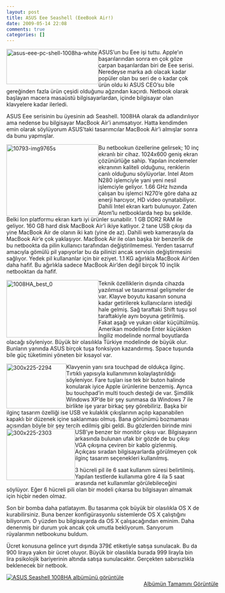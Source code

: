 ```yaml
---
layout: post
title: ASUS Eee Seashell (EeeBook Air!)
date: 2009-05-14 22:08
comments: true
categories: []
---
```

<p><img style="border-bottom: 0px; border-left: 0px; display: inline; margin-left: 0px; border-top: 0px; margin-right: 0px; border-right: 0px" title="asus-eee-pc-shell-1008ha-white" border="0" alt="asus-eee-pc-shell-1008ha-white" align="left" src="http://onurbaykal.com.tr/wp-content/uploads/2009/05/asuseeepcshell1008hawhite.jpg" width="240" height="92" /> ASUS’un bu Eee işi tuttu. Apple’ın başarılarından sonra en çok göze çarpan başarılardan biri de Eee serisi. Neredeyse marka adı olacak kadar popüler olan bu seri de o kadar çok ürün oldu ki ASUS CEO’su bile gereğinden fazla ürün çeşidi olduğunu ağzından kaçırdı. Netbook olarak başlayan macera masaüstü bilgisayarlardan, içinde bilgisayar olan klavyelere kadar ilerledi.</p> <!--more-->  <p>ASUS Eee serisinin bu üyesinin adı Seashell. 1008HA olarak da adlandırılıyor ama nedense bu bilgisayar MacBook Air’i anımsatıyor. Hatta kendimden emin olarak söylüyorum ASUS’taki tasarımcılar MacBook Air’i almışlar sonra da bunu yapmışlar. </p>  <p><img style="border-bottom: 0px; border-left: 0px; display: inline; margin-left: 0px; border-top: 0px; margin-right: 0px; border-right: 0px" title="10793-img9765s" border="0" alt="10793-img9765s" align="left" src="http://onurbaykal.com.tr/wp-content/uploads/2009/05/10793img9765s.jpg" width="240" height="187" /> Bu netbookun özellerine gelirsek; 10 inç ekranlı bir cihaz. 1024x600 geniş ekran çözünürlüğe sahip. Yapılan incelemeler ekranının kaliteli olduğunu, renklerin canlı olduğunu söylüyorlar. Intel Atom N280 işlemciyle yani yeni nesil işlemciyle geliyor. 1.66 GHz hızında çalışan bu işlemci N270’e göre daha az enerji harcıyor, HD video oynatabiliyor. Dahili Intel ekran kartı bulunuyor. Zaten Atom’lu netbooklarda hep bu şekilde. Belki Ion platformu ekran kartı iyi ürünler sunabilir. 1 GB DDR2 RAM ile geliyor. 160 GB hard disk MacBook Air’i ikiye katlıyor. 2 tane USB çıkışı da yine MacBook Air de olanın iki katı (yine de az). Dahili web kamerasıyla da MacBook Air’e çok yaklaşıyor. MacBook Air ile olan başka bir benzerlik de bu netbookta da pilin kullanıcı tarafından değiştirilmemesi. Yerden tasarruf amacıyla gömülü pil yapıyorlar bu da pilinizi ancak servisin değiştirmesini sağlıyor. Yedek pil kullananlar için bir eziyet. 1.1 KG ağırlıkla MacBook Air’den daha hafif. Bu ağırlıkla sadece MacBook Air’den değil birçok 10 inçlik netbooktan da hafif. </p>  <p><img style="border-bottom: 0px; border-left: 0px; display: inline; margin-left: 0px; border-top: 0px; margin-right: 0px; border-right: 0px" title="1008HA_best_0" border="0" alt="1008HA_best_0" align="left" src="http://onurbaykal.com.tr/wp-content/uploads/2009/05/1008ha-best-0.jpg" width="240" height="150" /> </p>  <p></p>  <p>Teknik özelliklerin dışında cihazda yazılımsal ve tasarımsal gelişmeler de var. Klayve boyutu kasanın sonuna kadar getirilerek kullanıcıların istediği hale gelmiş. Sağ taraftaki Shift tuşu sol taraftakiyle aynı boyuna getirilmiş. Fakat aşağı ve yukarı oklar küçültülmüş. Amerikan modelinde Enter küçükken İngiliz modelinde normal boyutlarda olacağı söyleniyor. Büyük bir olasılıkla Türkiye modelinde de büyük olur. Bunların yanında ASUS birçok tuşa fonksiyon kazandırmış. Space tuşunda bile güç tüketimini yöneten bir kısayol var. </p>  <p><img style="border-bottom: 0px; border-left: 0px; display: inline; margin-left: 0px; border-top: 0px; margin-right: 0px; border-right: 0px" title="300x225-2294" border="0" alt="300x225-2294" align="left" src="http://onurbaykal.com.tr/wp-content/uploads/2009/05/300x2252294.jpg" width="156" height="117" /> Klavyenin yanı sıra touchpad de oldukça ilginç. Tırtıklı yapısıyla kullanımının kolaylaştırıldığı söyleniyor. Fare tuşları ise tek bir buton halinde konularak iyice Apple ürünlerine benzemiş. Ayrıca bu touchpad’in multi touch desteği de var. Şimdilik Windows XP’de bir şey sunmasa da Windows 7 ile birlikte işe yarar birkaç şey görebiliriz. Başka bir ilginç tasarım özelliği ise USB ve kulaklık çıkışlarının açılıp kapanabilen kapaklı bir düzenek içine saklanması olmuş. Bana görünümü bozmaması açısından böyle bir şey tercih edilmiş gibi geldi. Bu gözlerden birinde mini <img style="border-bottom: 0px; border-left: 0px; display: inline; margin-left: 0px; border-top: 0px; margin-right: 0px; border-right: 0px" title="300x225-2303" border="0" alt="300x225-2303" align="left" src="http://onurbaykal.com.tr/wp-content/uploads/2009/05/300x2252303.jpg" width="179" height="134" /> USB’ye benzer bir monitör çıkışı var. Bilgisayarın arkasında bulunan ufak bir gözde de bu çıkışı VGA çıkışına çeviren bir kablo gizlenmiş. Açıkçası sıradan bilgisayarlarda görülmeyen çok ilginç tasarım seçenekleri kullanılmış.</p>  <p>3 hücreli pil ile 6 saat kullanım süresi belirtilmiş. Yapılan testlerde kullanıma göre 4 ila 5 saat arasında net kullanımlar görülebileceğini söylüyor. Eğer 6 hücreli pili olan bir modeli çıkarsa bu bilgisayarı almamak için hiçbir neden olmaz. </p>  <p>Son bir bomba daha patlatayım. Bu tasarıma çok büyük bir olasılıkla OS X de kurabilirsiniz. Buna benzer konfigürasyonlu sistemlerde OS X çalıştığını biliyorum. O yüzden bu bilgisayarda da OS X çalışacağından eminim. Daha denenmiş bir durum yok ancak çok umutla bekliyorum. Sanıyorum rüyalarımın netbookunu buldum. </p>  <p>Ücret konusuna gelince yurt dışında 379£ etiketiyle satışa sunulacak. Bu da 900 liraya yakın bir ücret oluyor. Büyük bir olasılıkla burada 999 lirayla bin lira psikolojik bariyerinin altında satışa sunulacaktır. Gerçekten sabırsızlıkla beklenecek bir netbook.</p>  <p></p>  <div style="padding-bottom: 0px; margin: 0px auto; padding-left: 0px; width: 553px; padding-right: 0px; display: block; float: none; padding-top: 0px" id="scid:66721397-FF69-4ca6-AEC4-17E6B3208830:04e40608-ab12-43fa-88d9-7e58c3b09131" class="wlWriterEditableSmartContent"><a style="border:0px" href="http://cid-b4d37b202b543075.skydrive.live.com/redir.aspx?page=browse&amp;resid=B4D37B202B543075!1994&amp;ct=photos"><img style="border:0px" alt="ASUS Seashell 1008HA alb&uuml;m&uuml;n&uuml; g&ouml;r&uuml;nt&uuml;le" src="http://onurbaykal.com.tr/wp-content/uploads/2009/05/inlinerepresentatione187716cdb4f4635bb1446d538686da5.jpg" /></a><div style="width:553px;text-align:right;" ><a href="http://cid-b4d37b202b543075.skydrive.live.com/redir.aspx?page=browse&amp;resid=B4D37B202B543075!1994&amp;ct=photos">Alb&uuml;m&uuml;n Tamamını G&ouml;r&uuml;nt&uuml;le</a></div></div>
